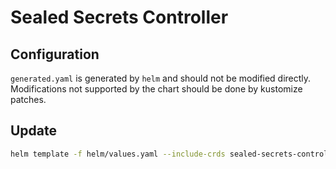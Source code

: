 # Sealed Secrets Controller

## Configuration

`generated.yaml` is generated by `helm` and should not be modified directly. Modifications not supported by the chart should be done by kustomize patches.

## Update

```bash
helm template -f helm/values.yaml --include-crds sealed-secrets-controller sealed-secrets/sealed-secrets > generated.yaml
```
